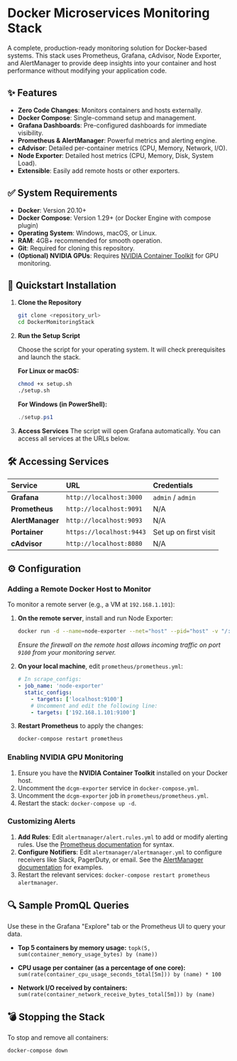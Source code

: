 # Docker Microservices Monitoring Stack

A complete, production-ready monitoring solution for Docker-based systems. This stack uses Prometheus, Grafana, cAdvisor, Node Exporter, and AlertManager to provide deep insights into your container and host performance without modifying your application code.

## ✨ Features

-   **Zero Code Changes**: Monitors containers and hosts externally.
-   **Docker Compose**: Single-command setup and management.
-   **Grafana Dashboards**: Pre-configured dashboards for immediate visibility.
-   **Prometheus & AlertManager**: Powerful metrics and alerting engine.
-   **cAdvisor**: Detailed per-container metrics (CPU, Memory, Network, I/O).
-   **Node Exporter**: Detailed host metrics (CPU, Memory, Disk, System Load).
-   **Extensible**: Easily add remote hosts or other exporters.

## ✅ System Requirements

-   **Docker**: Version 20.10+
-   **Docker Compose**: Version 1.29+ (or Docker Engine with compose plugin)
-   **Operating System**: Windows, macOS, or Linux.
-   **RAM**: 4GB+ recommended for smooth operation.
-   **Git**: Required for cloning this repository.
-   **(Optional) NVIDIA GPUs**: Requires [NVIDIA Container Toolkit](https://docs.nvidia.com/datacenter/cloud-native/container-toolkit/latest/install-guide.html) for GPU monitoring.

## 🚀 Quickstart Installation

1.  **Clone the Repository**
    ```sh
    git clone <repository_url>
    cd DockerMomitoringStack
    ```

2.  **Run the Setup Script**

    Choose the script for your operating system. It will check prerequisites and launch the stack.

    **For Linux or macOS:**
    ```sh
    chmod +x setup.sh
    ./setup.sh
    ```

    **For Windows (in PowerShell):**
    ```powershell
    ./setup.ps1
    ```

3.  **Access Services**
    The script will open Grafana automatically. You can access all services at the URLs below.

## 🛠️ Accessing Services

| Service | URL | Credentials |
| :--- | :--- |:---|
| **Grafana** | `http://localhost:3000` | `admin` / `admin` |
| **Prometheus** | `http://localhost:9091` | N/A |
| **AlertManager** | `http://localhost:9093` | N/A |
| **Portainer** | `https://localhost:9443` | Set up on first visit |
| **cAdvisor** | `http://localhost:8080` | N/A |

## ⚙️ Configuration

### Adding a Remote Docker Host to Monitor

To monitor a remote server (e.g., a VM at `192.168.1.101`):

1.  **On the remote server**, install and run Node Exporter:
    ```sh
    docker run -d --name=node-exporter --net="host" --pid="host" -v "/:/host:ro,rslave" prom/node-exporter:v1.8.1
    ```
    *Ensure the firewall on the remote host allows incoming traffic on port `9100` from your monitoring server.*

2.  **On your local machine**, edit `prometheus/prometheus.yml`:
    ```yaml
    # In scrape_configs:
    - job_name: 'node-exporter'
      static_configs:
        - targets: ['localhost:9100']
        # Uncomment and edit the following line:
        - targets: ['192.168.1.101:9100']
    ```

3.  **Restart Prometheus** to apply the changes:
    ```sh
    docker-compose restart prometheus
    ```

### Enabling NVIDIA GPU Monitoring

1.  Ensure you have the **NVIDIA Container Toolkit** installed on your Docker host.
2.  Uncomment the `dcgm-exporter` service in `docker-compose.yml`.
3.  Uncomment the `dcgm-exporter` job in `prometheus/prometheus.yml`.
4.  Restart the stack: `docker-compose up -d`.

### Customizing Alerts

1.  **Add Rules**: Edit `alertmanager/alert.rules.yml` to add or modify alerting rules. Use the [Prometheus documentation](https://prometheus.io/docs/prometheus/latest/configuration/alerting_rules/) for syntax.
2.  **Configure Notifiers**: Edit `alertmanager/alertmanager.yml` to configure receivers like Slack, PagerDuty, or email. See the [AlertManager documentation](https://prometheus.io/docs/alerting/latest/configuration/) for examples.
3.  Restart the relevant services: `docker-compose restart prometheus alertmanager`.

## 🔍 Sample PromQL Queries

Use these in the Grafana "Explore" tab or the Prometheus UI to query your data.

-   **Top 5 containers by memory usage:**
    `topk(5, sum(container_memory_usage_bytes) by (name))`

-   **CPU usage per container (as a percentage of one core):**
    `sum(rate(container_cpu_usage_seconds_total[5m])) by (name) * 100`

-   **Network I/O received by containers:**
    `sum(rate(container_network_receive_bytes_total[5m])) by (name)`

## 💣 Stopping the Stack

To stop and remove all containers:
```sh
docker-compose down